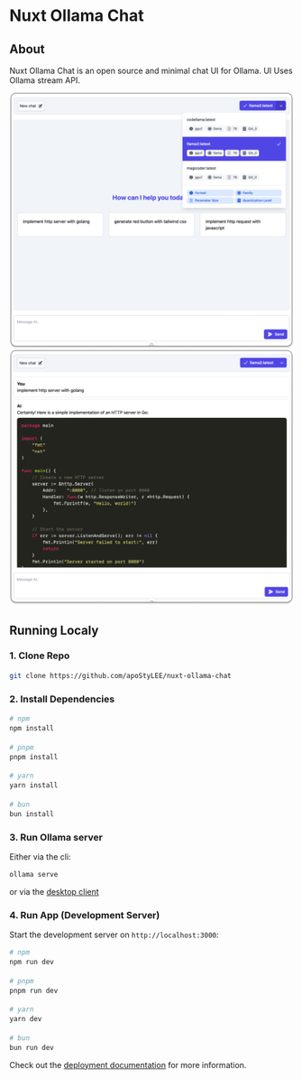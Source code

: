 
# Nuxt Ollama Chat

## About

Nuxt Ollama Chat is an open source and minimal chat UI for Ollama. UI Uses Ollama stream API.

![Model Selector](./screenshots/shoot1.png)
![Code Highlights](./screenshots/shoot2.png)


## Running Localy

### 1. Clone Repo

```bash
git clone https://github.com/apoStyLEE/nuxt-ollama-chat
```

### 2. Install Dependencies

```bash
# npm
npm install

# pnpm
pnpm install

# yarn
yarn install

# bun
bun install
```

### 3. Run Ollama server

Either via the cli:

```bash
ollama serve
```

or via the [desktop client](https://ollama.ai/download)

### 4. Run App (Development Server)

Start the development server on `http://localhost:3000`:

```bash
# npm
npm run dev

# pnpm
pnpm run dev

# yarn
yarn dev

# bun
bun run dev
```

Check out the [deployment documentation](https://nuxt.com/docs/getting-started/deployment) for more information.
